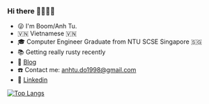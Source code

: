 ### Hi there :technologist::student:

- :stuck_out_tongue_winking_eye: I'm Boom/Anh Tu. 
- :vietnam: Vietnamese :vietnam: 
- :mortar_board: Computer Engineer Graduate from NTU SCSE Singapore :singapore:
- :books: Getting really rusty recently
- :memo: [Blog](https://anhtudo1998.github.io/)
- :phone: Contact me: anhtu.do1998@gmail.com
- :office: [Linkedin](https://www.linkedin.com/in/anh-tu-d-b28590102/)

<!--START_SECTION:waka-->
<!--END_SECTION:waka-->

[![Top Langs](https://github-readme-stats.vercel.app/api/top-langs/?username=AnhTuDo1998&hide=javascript,jupyter%20notebook,batchfile,java)](https://github.com/AnhTuDo1998/github-readme-stats)
